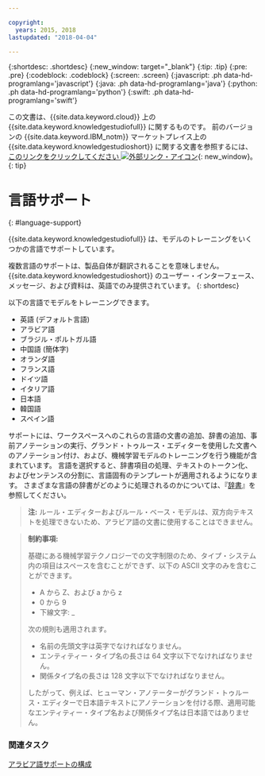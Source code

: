 ```yaml
---

copyright:
  years: 2015, 2018
lastupdated: "2018-04-04"

---
```


{:shortdesc: .shortdesc}
{:new_window: target="_blank"}
{:tip: .tip}
{:pre: .pre}
{:codeblock: .codeblock}
{:screen: .screen}
{:javascript: .ph data-hd-programlang='javascript'}
{:java: .ph data-hd-programlang='java'}
{:python: .ph data-hd-programlang='python'}
{:swift: .ph data-hd-programlang='swift'}

この文書は、{{site.data.keyword.cloud}} 上の {{site.data.keyword.knowledgestudiofull}} に関するものです。 前のバージョンの {{site.data.keyword.IBM_notm}} マーケットプレイス上の {{site.data.keyword.knowledgestudioshort}} に関する文書を参照するには、[このリンクをクリックしてください ![外部リンク・アイコン](../../icons/launch-glyph.svg "外部リンク・アイコン")](https://{DomainName}/docs/services/knowledge-studio/language-support.html){: new_window}。
{: tip}

# 言語サポート
{: #language-support}

{{site.data.keyword.knowledgestudiofull}} は、モデルのトレーニングをいくつかの言語でサポートしています。

複数言語のサポートは、製品自体が翻訳されることを意味しません。 {{site.data.keyword.knowledgestudioshort}} のユーザー・インターフェース、メッセージ、および資料は、英語でのみ提供されています。
{: shortdesc}

以下の言語でモデルをトレーニングできます。

- 英語 (デフォルト言語)
- アラビア語
- ブラジル・ポルトガル語
- 中国語 (簡体字)
- オランダ語
- フランス語
- ドイツ語
- イタリア語
- 日本語
- 韓国語
- スペイン語

サポートには、ワークスペースへのこれらの言語の文書の追加、辞書の追加、事前アノテーションの実行、グランド・トゥルース・エディターを使用した文書へのアノテーション付け、および、機械学習モデルのトレーニングを行う機能が含まれています。 言語を選択すると、辞書項目の処理、テキストのトークン化、およびセンテンスの分割に、言語固有のテンプレートが適用されるようになります。 さまざまな言語の辞書がどのように処理されるのかについては、『[辞書](/docs/services/watson-knowledge-studio/dictionaries.html#wks_dictionaries)』を参照してください。

> **注:** ルール・エディターおよびルール・ベース・モデルは、双方向テキストを処理できないため、アラビア語の文書に使用することはできません。

> **制約事項:**
>
> 基礎にある機械学習テクノロジーでの文字制限のため、タイプ・システム内の項目はスペースを含むことができず、以下の ASCII 文字のみを含むことができます。
>
> - A から Z、および a から z
> - 0 から 9
> - 下線文字: _
>
> 次の規則も適用されます。
>
> - 名前の先頭文字は英字でなければなりません。
> - エンティティー・タイプ名の長さは 64 文字以下でなければなりません。
> - 関係タイプ名の長さは 128 文字以下でなければなりません。
>
> したがって、例えば、ヒューマン・アノテーターがグランド・トゥルース・エディターで日本語テキストにアノテーションを付ける際、適用可能なエンティティー・タイプ名および関係タイプ名は日本語ではありません。

### 関連タスク

[アラビア語サポートの構成](/docs/services/watson-knowledge-studio/language-support-arabic.html)
